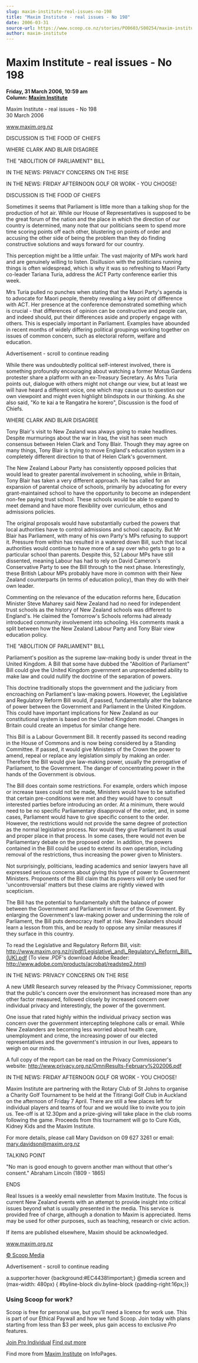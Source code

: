```yaml
---
slug: maxim-institute-real-issues-no-198
title: "Maxim Institute - real issues - No 198"
date: 2006-03-31
source-url: https://www.scoop.co.nz/stories/PO0603/S00254/maxim-institute-real-issues-no-198.htm
author: maxim-institute
---
```

Maxim Institute - real issues - No 198
======================================

**Friday, 31 March 2006, 10:59 am**  
**Column: [Maxim Institute](https://info.scoop.co.nz/Maxim_Institute)**

Maxim Institute - real issues - No 198  
30 March 2006

www.maxim.org.nz

DISCUSSION IS THE FOOD OF CHIEFS

WHERE CLARK AND BLAIR DISAGREE

THE "ABOLITION OF PARLIAMENT" BILL

IN THE NEWS: PRIVACY CONCERNS ON THE RISE

IN THE NEWS: FRIDAY AFTERNOON GOLF OR WORK - YOU CHOOSE!

  
DISCUSSION IS THE FOOD OF CHIEFS

Sometimes it seems that Parliament is little more than a talking shop for the production of hot air. While our House of Representatives is supposed to be the great forum of the nation and the place in which the direction of our country is determined, many note that our politicians seem to spend more time scoring points off each other, blustering on points of order and accusing the other side of being the problem than they do finding constructive solutions and ways forward for our country.

This perception might be a little unfair. The vast majority of MPs work hard and are genuinely willing to listen. Disillusion with the politicians running things is often widespread, which is why it was so refreshing to Maori Party co-leader Tariana Turia, address the ACT Party conference earlier this week.

Mrs Turia pulled no punches when stating that the Maori Party's agenda is to advocate for Maori people, thereby revealing a key point of difference with ACT. Her presence at the conference demonstrated something which is crucial - that differences of opinion can be constructive and people can, and indeed should, put their differences aside and properly engage with others. This is especially important in Parliament. Examples have abounded in recent months of widely differing political groupings working together on issues of common concern, such as electoral reform, welfare and education.

Advertisement - scroll to continue reading





While there was undoubtedly political self-interest involved, there is something profoundly encouraging about watching a former Motua Gardens protester share a platform with an ex-Treasury Secretary. As Mrs Turia points out, dialogue with others might not change our view, but at least we will have heard a different voice, one which may cause us to question our own viewpoint and might even highlight blindspots in our thinking. As she also said, "Ko te kai a te Rangatira he korero", Discussion is the food of Chiefs.

WHERE CLARK AND BLAIR DISAGREE

Tony Blair's visit to New Zealand was always going to make headlines. Despite murmurings about the war in Iraq, the visit has seen much consensus between Helen Clark and Tony Blair. Though they may agree on many things, Tony Blair is trying to move England's education system in a completely different direction to that of Helen Clark's government.

The New Zealand Labour Party has consistently opposed policies that would lead to greater parental involvement in schooling, while in Britain, Tony Blair has taken a very different approach. He has called for an expansion of parental choice of schools, primarily by advocating for every grant-maintained school to have the opportunity to become an independent non-fee paying trust school. These schools would be able to expand to meet demand and have more flexibility over curriculum, ethos and admissions policies.

The original proposals would have substantially curbed the powers that local authorities have to control admissions and school capacity. But Mr Blair has Parliament, with many of his own Party's MPs refusing to support it. Pressure from within has resulted in a watered down Bill, such that local authorities would continue to have more of a say over who gets to go to a particular school than parents. Despite this, 52 Labour MPs have still dissented, meaning Labour has had to rely on David Cameron's Conservative Party to see the Bill through to the next phase. Interestingly, these British Labour MPs probably have more in common with their New Zealand counterparts (in terms of education policy), than they do with their own leader.

Commenting on the relevance of the education reforms here, Education Minister Steve Maharey said New Zealand had no need for independent trust schools as the history of New Zealand schools was different to England's. He claimed the Tomorrow's Schools reforms had already introduced community involvement into schooling. His comments mask a split between how the New Zealand Labour Party and Tony Blair view education policy.

THE "ABOLITION OF PARLIAMENT" BILL

Parliament's position as the supreme law-making body is under threat in the United Kingdom. A Bill that some have dubbed the "Abolition of Parliament" Bill could give the United Kingdom government an unprecedented ability to make law and could nullify the doctrine of the separation of powers.

This doctrine traditionally stops the government and the judiciary from encroaching on Parliament's law-making powers. However, the Legislative and Regulatory Reform Bill would, if passed, fundamentally alter the balance of power between the Government and Parliament in the United Kingdom. This could have important implications for New Zealand as our constitutional system is based on the United Kingdom model. Changes in Britain could create an impetus for similar change here.

This Bill is a Labour Government Bill. It recently passed its second reading in the House of Commons and is now being considered by a Standing Committee. If passed, it would give Ministers of the Crown the power to amend, repeal or replace any legislation simply by making an order. Therefore the Bill would give law-making power, usually the prerogative of Parliament, to the Government. The danger of concentrating power in the hands of the Government is obvious.

The Bill does contain some restrictions. For example, orders which impose or increase taxes could not be made, Ministers would have to be satisfied that certain pre-conditions were met and they would have to consult interested parties before introducing an order. At a minimum, there would need to be no specific Parliamentary disapproval of the order, and, in some cases, Parliament would have to give specific consent to the order. However, the restrictions would not provide the same degree of protection as the normal legislative process. Nor would they give Parliament its usual and proper place in that process. In some cases, there would not even be Parliamentary debate on the proposed order. In addition, the powers contained in the Bill could be used to extend its own operation, including removal of the restrictions, thus increasing the power given to Ministers.

  
Not surprisingly, politicians, leading academics and senior lawyers have all expressed serious concerns about giving this type of power to Government Ministers. Proponents of the Bill claim that its powers will only be used for 'uncontroversial' matters but these claims are rightly viewed with scepticism.

The Bill has the potential to fundamentally shift the balance of power between the Government and Parliament in favour of the Government. By enlarging the Government's law-making power and undermining the role of Parliament, the Bill puts democracy itself at risk. New Zealanders should learn a lesson from this, and be ready to oppose any similar measures if they surface in this country.

To read the Legislative and Regulatory Reform Bill, visit: http://www.maxim.org.nz/ri/pdf/Legislative\_and\_Regulatory\_Reform\_Bill\_(UK).pdf (To view .PDF's download Adobe Reader: http://www.adobe.com/products/acrobat/readstep2.html)

IN THE NEWS: PRIVACY CONCERNS ON THE RISE

A new UMR Research survey released by the Privacy Commissioner, reports that the public's concern over the environment has increased more than any other factor measured, followed closely by increased concern over individual privacy and interestingly, the power of the government.

One issue that rated highly within the individual privacy section was concern over the government intercepting telephone calls or email. While New Zealanders are becoming less worried about health care, unemployment and crime, the increasing power of our elected representatives and the government's intrusion in our lives, appears to weigh on our minds.

A full copy of the report can be read on the Privacy Commissioner's website: http://www.privacy.org.nz/OmniResults-February%202006.pdf

IN THE NEWS: FRIDAY AFTERNOON GOLF OR WORK - YOU CHOOSE!

Maxim Institute are partnering with the Rotary Club of St Johns to organise a Charity Golf Tournament to be held at the Titirangi Golf Club in Auckland on the afternoon of Friday 7 April. There are still a few places left for individual players and teams of four and we would like to invite you to join us. Tee-off is at 12.30pm and a prize-giving will take place in the club rooms following the game. Proceeds from this tournament will go to Cure Kids, Kidney Kids and the Maxim Institute.

For more details, please call Mary Davidson on 09 627 3261 or email: mary.davidson@maxim.org.nz

TALKING POINT

"No man is good enough to govern another man without that other's consent." Abraham Lincoln (1809 - 1865)

  
ENDS

  
Real Issues is a weekly email newsletter from Maxim Institute. The focus is current New Zealand events with an attempt to provide insight into critical issues beyond what is usually presented in the media. This service is provided free of charge, although a donation to Maxim is appreciated. Items may be used for other purposes, such as teaching, research or civic action.

If items are published elsewhere, Maxim should be acknowledged.

www.maxim.org.nz

[© Scoop Media](http://www.scoop.co.nz/about/terms.html)  

Advertisement - scroll to continue reading



a.supporter:hover {background:#EC4438!important;} @media screen and (max-width: 480px) { #byline-block div.byline-block {padding-right:16px;}}

### Using Scoop for work?

Scoop is free for personal use, but you’ll need a licence for work use. This is part of our Ethical Paywall and how we fund Scoop. Join today with plans starting from less than $3 per week, plus gain access to exclusive _Pro_ features.  
  
[Join Pro Individual](https://pro.scoop.co.nz/Individual/?from=ProIn24) [Find out more](https://pro.scoop.co.nz/using-scoop-for-work/?from=ProIn24)

Find more from [Maxim Institute](https://info.scoop.co.nz/Maxim_Institute) on InfoPages.
